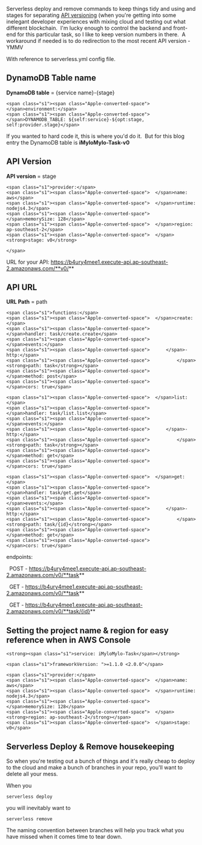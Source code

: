 
Serverless deploy and remove commands to keep things tidy and using and stages for separating [API versioning](https://www.troyhunt.com/your-api-versioning-is-wrong-which-is/) (when you're getting into some inelegant developer experiences with mixing cloud and testing out what different blockchain.  I'm lucky enough to control the backend and front-end for this particular task, so I like to keep version numbers in there.  A workaround if needed is to do redirection to the most recent API version - YMMV

With reference to serverless.yml config file.


## DynamoDB Table name


**DynamoDB table** = {service name}-{stage}

    
    <span class="s1"><span class="Apple-converted-space">  </span>environment:</span>
    <span class="s1"><span class="Apple-converted-space">    </span>DYNAMODB_TABLE: ${self:service}-${opt:stage, self:provider.stage}</span>


If you wanted to hard code it, this is where you'd do it.  But for this blog entry the DynamoDB table is **iMyloMylo-Task-v0**


## API Version


**API version** = stage

    
    <span class="s1">provider:</span>
    <span class="s1"><span class="Apple-converted-space">  </span>name: aws</span>
    <span class="s1"><span class="Apple-converted-space">  </span>runtime: nodejs4.3</span>
    <span class="s1"><span class="Apple-converted-space">  </span>memorySize: 128</span>
    <span class="s1"><span class="Apple-converted-space">  </span>region: ap-southeast-2</span>
    <span class="s1"><span class="Apple-converted-space">  </span><strong>stage: v0</strong>
    
    </span>


URL for your API: https://b4ury4mee1.execute-api.ap-southeast-2.amazonaws.com/**v0/**


## API URL


**URL Path** = path

    
    <span class="s1">functions:</span>
    <span class="s1"><span class="Apple-converted-space">  </span>create:</span>
    <span class="s1"><span class="Apple-converted-space">    </span>handler: task/create.create</span>
    <span class="s1"><span class="Apple-converted-space">    </span>events:</span>
    <span class="s1"><span class="Apple-converted-space">      </span>- http:</span>
    <span class="s1"><span class="Apple-converted-space">          </span><strong>path: task</strong></span>
    <span class="s1"><span class="Apple-converted-space">          </span>method: post</span>
    <span class="s1"><span class="Apple-converted-space">          </span>cors: true</span>
    
    <span class="s1"><span class="Apple-converted-space">  </span>list:</span>
    <span class="s1"><span class="Apple-converted-space">    </span>handler: task/list.list</span>
    <span class="s1"><span class="Apple-converted-space">    </span>events:</span>
    <span class="s1"><span class="Apple-converted-space">      </span>- http:</span>
    <span class="s1"><span class="Apple-converted-space">          </span><strong>path: task</strong></span>
    <span class="s1"><span class="Apple-converted-space">          </span>method: get</span>
    <span class="s1"><span class="Apple-converted-space">          </span>cors: true</span>
    
    <span class="s1"><span class="Apple-converted-space">  </span>get:</span>
    <span class="s1"><span class="Apple-converted-space">    </span>handler: task/get.get</span>
    <span class="s1"><span class="Apple-converted-space">    </span>events:</span>
    <span class="s1"><span class="Apple-converted-space">      </span>- http:</span>
    <span class="s1"><span class="Apple-converted-space">          </span><strong>path: task/{id}</strong></span>
    <span class="s1"><span class="Apple-converted-space">          </span>method: get</span>
    <span class="s1"><span class="Apple-converted-space">          </span>cors: true</span>




endpoints:




  POST - https://b4ury4mee1.execute-api.ap-southeast-2.amazonaws.com/v0/**task**




  GET - https://b4ury4mee1.execute-api.ap-southeast-2.amazonaws.com/v0/**task**




  GET - https://b4ury4mee1.execute-api.ap-southeast-2.amazonaws.com/v0/**task/{id}**





## Setting the project name & region for easy reference when in AWS Console



    
    <strong><span class="s1">service: iMyloMylo-Task</span></strong>
    
    <span class="s1">frameworkVersion: ">=1.1.0 <2.0.0"</span>
    
    <span class="s1">provider:</span>
    <span class="s1"><span class="Apple-converted-space">  </span>name: aws</span>
    <span class="s1"><span class="Apple-converted-space">  </span>runtime: nodejs4.3</span>
    <span class="s1"><span class="Apple-converted-space">  </span>memorySize: 128</span>
    <span class="s1"><span class="Apple-converted-space">  </span><strong>region: ap-southeast-2</strong></span>
    <span class="s1"><span class="Apple-converted-space">  </span>stage: v0</span>





## Serverless Deploy & Remove housekeeping


So when you're testing out a bunch of things and it's really cheap to deploy to the cloud and make a bunch of branches in your repo, you'll want to delete all your mess.

When you

    
    serverless deploy


you will inevitably want to

    
    serverless remove


The naming convention between branches will help you track what you have missed when it comes time to tear down.


